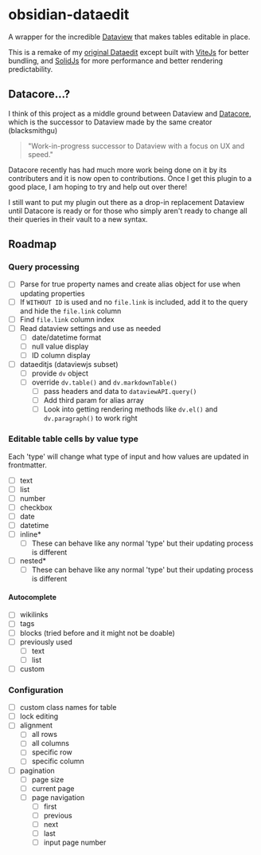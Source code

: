 # obsidian-dataedit

A wrapper for the incredible [Dataview](https://github.com/blacksmithgu/obsidian-dataview) that makes tables editable in place.

This is a remake of my [original Dataedit](https://github.com/unxok/dataedit) except built with [ViteJs](https://vitejs.dev) for better bundling, and [SolidJs](https://solidjs.com) for more performance and better rendering predictability.

## Datacore...?

I think of this project as a middle ground between Dataview and [Datacore](https://github.com/blacksmithgu/datacore), which is the successor to Dataview made by the same creator (blacksmithgu)

> "Work-in-progress successor to Dataview with a focus on UX and speed."

Datacore recently has had much more work being done on it by its contributers and it is now open to contributions. Once I get this plugin to a good place, I am hoping to try and help out over there!

I still want to put my plugin out there as a drop-in replacement Dataview until Datacore is ready or for those who simply aren't ready to change all their queries in their vault to a new syntax.

## Roadmap

### Query processing

- [ ] Parse for true property names and create alias object for use when updating properties
- [ ] If `WITHOUT ID` is used and no `file.link` is included, add it to the query and hide the `file.link` column
- [ ] Find `file.link` column index
- [ ] Read dataview settings and use as needed
  - [ ] date/datetime format
  - [ ] null value display
  - [ ] ID column display
- [ ] dataeditjs (dataviewjs subset)
  - [ ] provide `dv` object
  - [ ] override `dv.table()` and `dv.markdownTable()`
    - [ ] pass headers and data to `dataviewAPI.query()`
    - [ ] Add third param for alias array
    - [ ] Look into getting rendering methods like `dv.el()` and `dv.paragraph()` to work right

### Editable table cells by value type

Each 'type' will change what type of input and how values are updated in frontmatter.

- [ ] text
- [ ] list
- [ ] number
- [ ] checkbox
- [ ] date
- [ ] datetime
- [ ] inline\*
  - [ ] These can behave like any normal 'type' but their updating process is different
- [ ] nested\*
  - [ ] These can behave like any normal 'type' but their updating process is different

#### Autocomplete

- [ ] wikilinks
- [ ] tags
- [ ] blocks (tried before and it might not be doable)
- [ ] previously used
  - [ ] text
  - [ ] list
- [ ] custom

### Configuration

- [ ] custom class names for table
- [ ] lock editing
- [ ] alignment
  - [ ] all rows
  - [ ] all columns
  - [ ] specific row
  - [ ] specific column
- [ ] pagination
  - [ ] page size
  - [ ] current page
  - [ ] page navigation
    - [ ] first
    - [ ] previous
    - [ ] next
    - [ ] last
    - [ ] input page number
